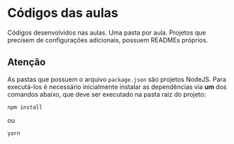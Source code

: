 # Códigos das aulas
Códigos desenvolvidos nas aulas. Uma pasta por aula. 
Projetos que precisem de configurações adicionais, possuem READMEs próprios.

## Atenção
As pastas que possuem o arquivo `package.json` são projetos NodeJS. Para executá-los é necessário inicialmente instalar as dependências via **um** dos comandos abaixo, que deve ser executado na pasta raiz do projeto:

`npm install`

ou 

`yarn`
